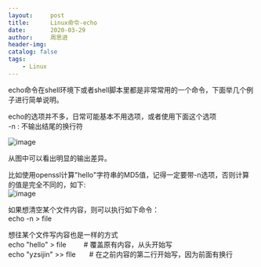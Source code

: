 ```yaml
---
layout:     post
title:      Linux命令-echo
date:       2020-03-29
author:     周思进
header-img:	
catalog: false
tags:
    - Linux
---
```


echo命令在shell环境下或者shell脚本里都是非常常用的一个命令，下面举几个例子进行简单说明。

echo的选项并不多，日常可能基本不用选项，或者使用下面这个选项  
-n : 不输出结尾的换行符

![image](https://tva1.sinaimg.cn/large/00831rSTly1gdb75vbnzoj30v805uaag.jpg)

从图中可以看出明显的输出差异。

比如使用openssl计算\"hello\"字符串的MD5值，记得一定要带-n选项，否则计算的值是完全不同的，如下:  
![image](https://tva1.sinaimg.cn/large/00831rSTly1gdb7i2wahdj30wy04gmxu.jpg)


如果想清空某个文件内容，则可以执行如下命令：  
echo -n > file

想往某个文件写内容也是一样的方式  
echo "hello" > file    &nbsp; &nbsp; &nbsp; &nbsp;   # 覆盖原有内容，从头开始写  
echo "yzsijin" >> flle  &nbsp; &nbsp; &nbsp;  # 在之前内容的第二行开始写，因为前面有换行

